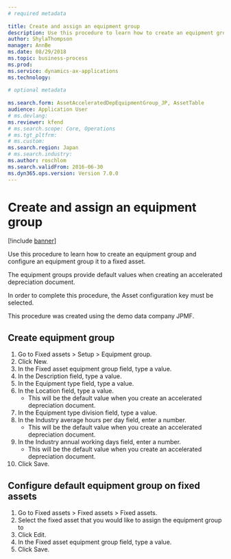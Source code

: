 ```yaml
--- 
# required metadata 
 
title: Create and assign an equipment group
description: Use this procedure to learn how to create an equipment group and configure an equipment group it to a fixed asset. 
author: ShylaThompson
manager: AnnBe 
ms.date: 08/29/2018
ms.topic: business-process 
ms.prod:  
ms.service: dynamics-ax-applications 
ms.technology:  
 
# optional metadata 
 
ms.search.form: AssetAcceleratedDepEquipmentGroup_JP, AssetTable   
audience: Application User 
# ms.devlang:  
ms.reviewer: kfend
# ms.search.scope: Core, Operations 
# ms.tgt_pltfrm:  
# ms.custom:  
ms.search.region: Japan
# ms.search.industry: 
ms.author: roschlom
ms.search.validFrom: 2016-06-30 
ms.dyn365.ops.version: Version 7.0.0 
---
```

# Create and assign an equipment group

[!include [banner](../../includes/banner.md)]

Use this procedure to learn how to create an equipment group and configure an equipment group it to a fixed asset.



The equipment groups provide default values when creating an accelerated depreciation document.



In order to complete this procedure, the Asset configuration key must be selected.



This procedure was created using the demo data company JPMF.


## Create equipment group
1. Go to Fixed assets > Setup > Equipment group.
2. Click New.
3. In the Fixed asset equipment group field, type a value.
4. In the Description field, type a value.
5. In the Equipment type field, type a value.
6. In the Location field, type a value.
    * This will be the default value when you create an accelerated depreciation document.  
7. In the Equipment type division field, type a value.
8. In the Industry average hours per day field, enter a number.
    * This will be the default value when you create an accelerated depreciation document.  
9. In the Industry annual working days field, enter a number.
    * This will be the default value when you create an accelerated depreciation document.  
10. Click Save.

## Configure default equipment group on fixed assets
1. Go to Fixed assets > Fixed assets > Fixed assets.
2. Select the fixed asset that you would like to assign the equipment group to
3. Click Edit.
4. In the Fixed asset equipment group field, type a value.
5. Click Save.

